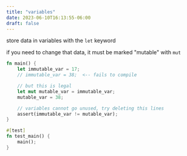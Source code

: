 ```yaml
---
title: "variables"
date: 2023-06-10T16:13:55-06:00
draft: false
---
```


store data in variables with the `let` keyword

if you need to change that data, it must be marked "mutable" with `mut`

```rust
fn main() {
    let immutable_var = 17;
    // immutable_var = 38;  <-- fails to compile

    // but this is legal
    let mut mutable_var = immutable_var;
    mutable_var = 38;

    // variables cannot go unused, try deleting this lines
    assert(immutable_var != mutable_var);
}

#[test]
fn test_main() {
    main();
}
```
